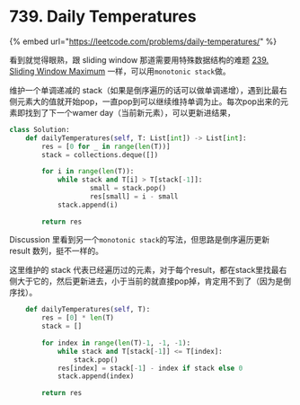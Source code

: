 # 739. Daily Temperatures

{% embed url="https://leetcode.com/problems/daily-temperatures/" %}

看到就觉得眼熟，跟 sliding window 那道需要用特殊数据结构的难题 [239. Sliding Window Maximum](https://leetcode.com/problems/sliding-window-maximum/) 一样，可以用`monotonic stack`做。

维护一个单调递减的 stack（如果是倒序遍历的话可以做单调递增），遇到比最右侧元素大的值就开始pop，一直pop到可以继续维持单调为止。每次pop出来的元素即找到了下一个wamer day（当前新元素），可以更新进结果，

```python
class Solution:
    def dailyTemperatures(self, T: List[int]) -> List[int]:
        res = [0 for _ in range(len(T))]
        stack = collections.deque([])
        
        for i in range(len(T)):
            while stack and T[i] > T[stack[-1]]:
                    small = stack.pop()
                    res[small] = i - small
            stack.append(i)
            
        return res
```

Discussion 里看到另一个`monotonic stack`的写法，但思路是倒序遍历更新 result 数列，挺不一样的。

这里维护的 stack 代表已经遍历过的元素，对于每个result，都在stack里找最右侧大于它的，然后更新进去，小于当前的就直接pop掉，肯定用不到了（因为是倒序找）。

```python
    def dailyTemperatures(self, T):
        res = [0] * len(T)
        stack = []
        
        for index in range(len(T)-1, -1, -1):
            while stack and T[stack[-1]] <= T[index]:
                stack.pop()
            res[index] = stack[-1] - index if stack else 0
            stack.append(index)
            
        return res
```



